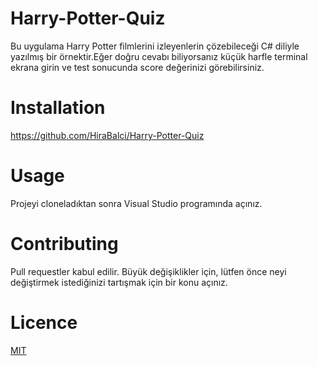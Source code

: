 # Harry-Potter-Quiz
Bu uygulama Harry Potter filmlerini izleyenlerin çözebileceği  C# diliyle yazılmış bir örnektir.Eğer doğru cevabı biliyorsanız küçük harfle terminal ekrana girin ve test sonucunda score değerinizi görebilirsiniz.
# Installation
https://github.com/HiraBalci/Harry-Potter-Quiz
# Usage
Projeyi cloneladıktan sonra Visual Studio programında açınız.
# Contributing
Pull requestler kabul edilir. Büyük değişiklikler için, lütfen önce neyi değiştirmek istediğinizi tartışmak için bir konu açınız.
# Licence
[MIT](https://choosealicense.com/licenses/mit/) 
